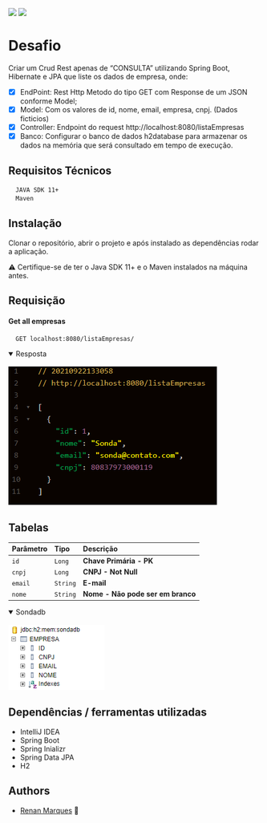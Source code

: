 ![](https://img.shields.io/badge/Status-Page%20in%20construction-orange)
![](https://img.shields.io/badge/release-v01-green)


# Desafio

Criar um Crud Rest apenas de “CONSULTA” utilizando Spring Boot, Hibernate e JPA que liste os dados de empresa, onde: 

- [x] EndPoint: Rest Http Metodo do tipo GET com Response de um JSON conforme Model;
- [x]	Model: Com os valores de id, nome, email, empresa, cnpj. (Dados ficticios)
- [x]	Controller: Endpoint do request http://localhost:8080/listaEmpresas 
- [x]	Banco: Configurar o banco de dados h2database para armazenar os dados na memória que será    consultado em tempo de execução.

## Requisitos Técnicos

```bash
  JAVA SDK 11+
  Maven
```
## Instalação

Clonar o repositório, abrir o projeto e após instalado as dependências rodar a aplicação.

⚠ Certifique-se de ter o Java SDK 11+ e o Maven instalados na máquina antes.

## Requisição

#### Get all empresas
```http
  GET localhost:8080/listaEmpresas/
```
<details open> 
  <summary>
    Resposta
  </summary>
  <br>
  <img src ="https://github.com/Re04nan/project-springboot-h2/blob/main/assets/json.PNG" alt="print json response"/>
</details>

## Tabelas

| Parâmetro | Tipo    | Descrição |
| :-------- | :------- | :------------------------- |
| `id` | `Long` | **Chave Primária - PK** |
| `cnpj` | `Long` | **CNPJ - Not Null** |
| `email` | `String` | **E-mail** |
| `nome` | `String` | **Nome - Não pode ser em branco** |

<details open> 
  <summary>
    Sondadb
  </summary>
  <br>
  <img src="https://github.com/Re04nan/project-springboot-h2/blob/main/assets/h2console.PNG" alt="print db tables"/>
</details>

## Dependências / ferramentas utilizadas
  - IntelliJ IDEA
  - Spring Boot
  - Spring Inializr
  - Spring Data JPA
  - H2
  
## Authors

- [Renan Marques](https://www.github.com/re04nan) 🚀

